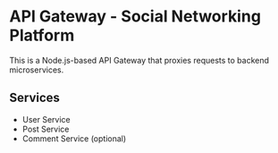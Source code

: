 # API Gateway - Social Networking Platform

This is a Node.js-based API Gateway that proxies requests to backend microservices.

## Services
- User Service
- Post Service
- Comment Service (optional)


